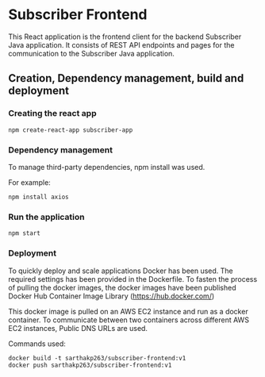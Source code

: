 # Subscriber Frontend

This React application is the frontend client for the backend Subscriber Java application. It consists of REST API endpoints and pages for the communication to the Subscriber Java application.

## Creation, Dependency management, build and deployment

### Creating the react app

```
npm create-react-app subscriber-app
```

### Dependency management

To manage third-party dependencies, npm install was used.

For example:

```
npm install axios
```

### Run the application

```
npm start
```

### Deployment

To quickly deploy and scale applications Docker has been used. The required settings has been provided in the Dockerfile. To fasten the process of pulling the docker images, the docker images have been published Docker Hub Container Image Library (https://hub.docker.com/)

This docker image is pulled on an AWS EC2 instance and run as a docker container. To communicate between two containers across different AWS EC2 instances, Public DNS URLs are used.

Commands used:

```
docker build -t sarthakp263/subscriber-frontend:v1
docker push sarthakp263/subscriber-frontend:v1
```

